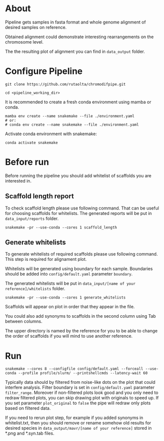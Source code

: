 # About

Pipeline gets samples in fasta format and whole genome alignment of desired samples on reference.

Obtained alignment could demonstrate interesting rearrangements on the chromosome level.

The the resulting plot of alignment you can find in `data_output` folder.

# Configure Pipeline

`git clone https://github.com/rutaolta/chromodifpipe.git`

`cd <pipeline_working_dir>`

It is recommended to create a fresh conda environment using mamba or conda.

```
mamba env create --name snakemake --file ./environment.yaml
# or:
# conda env create --name snakemake --file ./environment.yaml
```

Activate conda environment with snakemake:

`conda activate snakemake`

# Before run

Before running the pipeline you should add whitelist of scaffolds you are interested in.

## Scaffold length report

To check scaffold length please use following command. 
That can be useful for choosing scaffolds for whitelists.
The generated reports will be put in `data_input/reports` folder.

`snakemake -pr --use-conda --cores 1 scaffold_length`

## Generate whitelists

To generate whitelists of required scaffolds please use following command. This step is required for alignament plot.

Whitelists will be generated using boundary for each sample.
Boundaries should be added into `config/default.yaml` parameter `boundary`.

The generated whitelists will be put in `data_input/[name of your reference]/whitelists` folder.

`snakemake -pr --use-conda --cores 1 generate_whitelists`

Scaffolds will appear on plot in order that they appear in the file.

You could also add synonyms to scaffolds in the second column using Tab between columns.

The upper directory is named by the reference for you to be able to change the order of scaffolds if you will mind to use another reference.

# Run

`snakemake --cores 8 --configfile config/default.yaml --forceall --use-conda --profile profile/slurm/ --printshellcmds --latency-wait 60`

Typically data should by filtered from noise-like dots on the plot that could interfere analysis. Filter boundary is set in `config/default.yaml` parameter `filter_range`. Moreover if non-filtered plots look good and you only need to redraw filtered plots, you can skip drawing plot with originals to speed up. If you set parameter `plot_original` to `false` the pipe will redraw only plots based on filtered data.

If you need to rerun plot step, for example if you added synonyms in whitelist.txt, then you should remove or rename somehow old results for desired species in `data_output/mavr/[name of your reference]` stored in *.png and *.syn.tab files.
